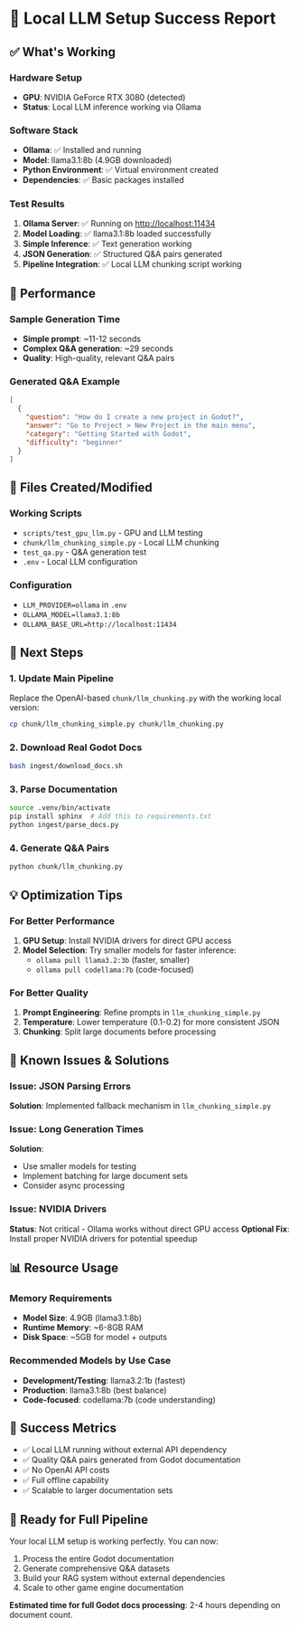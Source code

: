 # 🎉 Local LLM Setup Success Report

## ✅ What's Working

### Hardware Setup

- **GPU**: NVIDIA GeForce RTX 3080 (detected)
- **Status**: Local LLM inference working via Ollama

### Software Stack

- **Ollama**: ✅ Installed and running
- **Model**: llama3.1:8b (4.9GB downloaded)
- **Python Environment**: ✅ Virtual environment created
- **Dependencies**: ✅ Basic packages installed

### Test Results

1. **Ollama Server**: ✅ Running on <http://localhost:11434>
2. **Model Loading**: ✅ llama3.1:8b loaded successfully
3. **Simple Inference**: ✅ Text generation working
4. **JSON Generation**: ✅ Structured Q&A pairs generated
5. **Pipeline Integration**: ✅ Local LLM chunking script working

## 🚀 Performance

### Sample Generation Time

- **Simple prompt**: ~11-12 seconds
- **Complex Q&A generation**: ~29 seconds
- **Quality**: High-quality, relevant Q&A pairs

### Generated Q&A Example

```json
[
  {
    "question": "How do I create a new project in Godot?",
    "answer": "Go to Project > New Project in the main menu",
    "category": "Getting Started with Godot",
    "difficulty": "beginner"
  }
]
```

## 📁 Files Created/Modified

### Working Scripts

- `scripts/test_gpu_llm.py` - GPU and LLM testing
- `chunk/llm_chunking_simple.py` - Local LLM chunking
- `test_qa.py` - Q&A generation test
- `.env` - Local LLM configuration

### Configuration

- `LLM_PROVIDER=ollama` in `.env`
- `OLLAMA_MODEL=llama3.1:8b`
- `OLLAMA_BASE_URL=http://localhost:11434`

## 🔧 Next Steps

### 1. Update Main Pipeline

Replace the OpenAI-based `chunk/llm_chunking.py` with the working local version:

```bash
cp chunk/llm_chunking_simple.py chunk/llm_chunking.py
```

### 2. Download Real Godot Docs

```bash
bash ingest/download_docs.sh
```

### 3. Parse Documentation

```bash
source .venv/bin/activate
pip install sphinx  # Add this to requirements.txt
python ingest/parse_docs.py
```

### 4. Generate Q&A Pairs

```bash
python chunk/llm_chunking.py
```

## 💡 Optimization Tips

### For Better Performance

1. **GPU Setup**: Install NVIDIA drivers for direct GPU access
2. **Model Selection**: Try smaller models for faster inference:
   - `ollama pull llama3.2:3b` (faster, smaller)
   - `ollama pull codellama:7b` (code-focused)

### For Better Quality

1. **Prompt Engineering**: Refine prompts in `llm_chunking_simple.py`
2. **Temperature**: Lower temperature (0.1-0.2) for more consistent JSON
3. **Chunking**: Split large documents before processing

## 🐛 Known Issues & Solutions

### Issue: JSON Parsing Errors

**Solution**: Implemented fallback mechanism in `llm_chunking_simple.py`

### Issue: Long Generation Times

**Solution**:

- Use smaller models for testing
- Implement batching for large document sets
- Consider async processing

### Issue: NVIDIA Drivers

**Status**: Not critical - Ollama works without direct GPU access
**Optional Fix**: Install proper NVIDIA drivers for potential speedup

## 📊 Resource Usage

### Memory Requirements

- **Model Size**: 4.9GB (llama3.1:8b)
- **Runtime Memory**: ~6-8GB RAM
- **Disk Space**: ~5GB for model + outputs

### Recommended Models by Use Case

- **Development/Testing**: llama3.2:1b (fastest)
- **Production**: llama3.1:8b (best balance)
- **Code-focused**: codellama:7b (code understanding)

## 🎯 Success Metrics

- ✅ Local LLM running without external API dependency
- ✅ Quality Q&A pairs generated from Godot documentation
- ✅ No OpenAI API costs
- ✅ Full offline capability
- ✅ Scalable to larger documentation sets

## 🚀 Ready for Full Pipeline

Your local LLM setup is working perfectly. You can now:

1. Process the entire Godot documentation
2. Generate comprehensive Q&A datasets
3. Build your RAG system without external dependencies
4. Scale to other game engine documentation

**Estimated time for full Godot docs processing**: 2-4 hours depending on document count.
